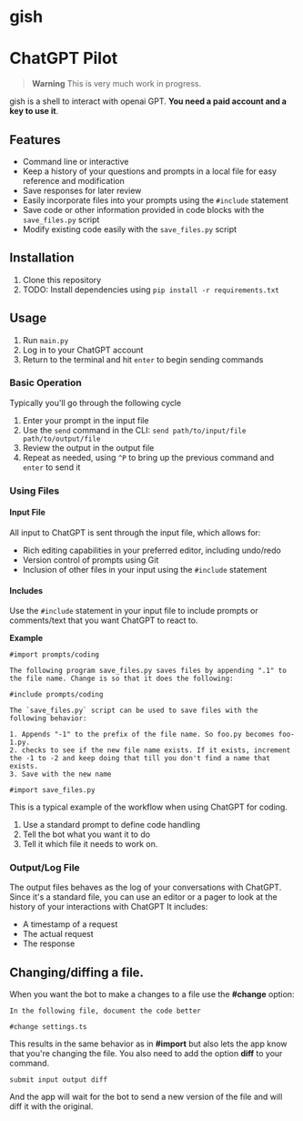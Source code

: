 # gish

# ChatGPT Pilot

> **Warning**
> This is very much work in progress.

gish is a shell to interact with openai GPT. **You need a paid account and a key to use it**.

## Features

- Command line or interactive
- Keep a history of your questions and prompts in a local file for easy reference and modification
- Save responses for later review
- Easily incorporate files into your prompts using the `#include` statement
- Save code or other information provided in code blocks with the `save_files.py` script
- Modify existing code easily with the `save_files.py` script

## Installation

1.  Clone this repository
2.  TODO: Install dependencies using `pip install -r requirements.txt`

## Usage

1.  Run `main.py`
2.  Log in to your ChatGPT account
3.  Return to the terminal and hit `enter` to begin sending commands

### Basic Operation

Typically you'll go through the following cycle

1.  Enter your prompt in the input file
2.  Use the `send` command in the CLI: `send path/to/input/file path/to/output/file`
3.  Review the output in the output file
4.  Repeat as needed, using `^P` to bring up the previous command and `enter` to send it

### Using Files

#### Input File

All input to ChatGPT is sent through the input file, which allows for:

- Rich editing capabilities in your preferred editor, including undo/redo
- Version control of prompts using Git
- Inclusion of other files in your input using the `#include` statement

#### Includes

Use the `#include` statement in your input file to include prompts or comments/text that you want ChatGPT to react to.

**Example**

```
#import prompts/coding

The following program save_files.py saves files by appending ".1" to the file name. Change is so that it does the following:

#include prompts/coding

The `save_files.py` script can be used to save files with the following behavior:

1. Appends "-1" to the prefix of the file name. So foo.py becomes foo-1.py.
2. checks to see if the new file name exists. If it exists, increment the -1 to -2 and keep doing that till you don't find a name that exists.
3. Save with the new name

#import save_files.py

```

This is a typical example of the workflow when using ChatGPT for coding.

1. Use a standard prompt to define code handling
2. Tell the bot what you want it to do
3. Tell it which file it needs to work on.

### Output/Log File

The output files behaves as the log of your conversations with ChatGPT. Since it's a standard file, you can use an editor or a pager to look at the history of your interactions with ChatGPT
It includes:

- A timestamp of a request
- The actual request
- The response

## Changing/diffing a file.

When you want the bot to make a changes to a file use the **#change** option:

```
In the following file, document the code better

#change settings.ts
```

This results in the same behavior as in **#import** but also lets the app know that you're changing the file.
You also need to add the option **diff** to your command.

```
submit input output diff
```

And the app will wait for the bot to send a new version of the file and will diff it with the original.
